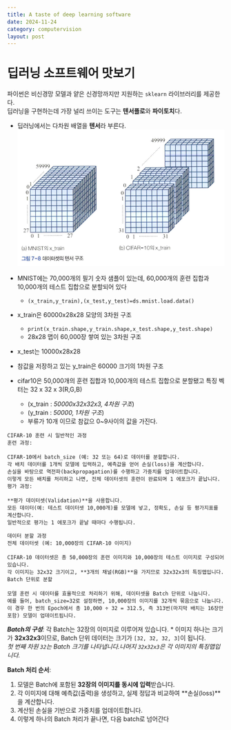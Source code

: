 ```yaml
---
title: A taste of deep learning software
date: 2024-11-24
category: computervision
layout: post
---
```

# 딥러닝 소프트웨어 맛보기
파이썬은 비신경망 모델과 얕은 신경망까지만 지원하는 `sklearn` 라이브러리를 제공한다.  
딥러닝을 구현하는데 가장 널리 쓰이는 도구는 **텐서플로**와 **파이토치**다.  

- 딥러닝에서는 다차원 배열을 **텐서**라 부른다.
![alt text](image-65.png)  

- MNIST에는 70,000개의 필기 숫자 샘플이 있는데, 60,000개의 훈련 집합과 10,000개의 테스트 집합으로 분할되어 있다
    - `(x_train,y_train),(x_test,y_test)=ds.mnist.load.data()`
- x_train은 60000x28x28 모양의 3차원 구조
    - `print(x_train.shape,y_train.shape,x_test.shape,y_test.shape)`
    - 28x28 맵이 60,000장 쌓여 있는 3차원 구조
- x_test는 10000x28x28
- 참값을 저장하고 있는 y_train은 60000 크기의 1차원 구조
- cifar10은 50,000개의 훈련 집합과 10,000개의 테스트 집합으로 분할됐고 특징 벡터는 32 x 32 x 3(R,G,B)
    - (x_train : *50000x32x32x3, 4차원 구조*)
    - (y_train : *50000, 1차원 구조*)
    - 부류가 10개 이므로 참값으 0~9사이의 값을 가진다.  
    

```
CIFAR-10 훈련 시 일반적인 과정
훈련 과정:

CIFAR-10에서 batch_size (예: 32 또는 64)로 데이터를 분할합니다.
각 배치 데이터를 1개씩 모델에 입력하고, 예측값을 얻어 손실(loss)을 계산합니다.
손실을 바탕으로 역전파(backpropagation)를 수행하고 가중치를 업데이트합니다.
이렇게 모든 배치를 처리하고 나면, 전체 데이터셋의 훈련이 완료되며 1 에포크가 끝납니다.
평가 과정:

**평가 데이터셋(Validation)**을 사용합니다.
모든 데이터(예: 테스트 데이터셋 10,000개)를 모델에 넣고, 정확도, 손실 등 평가지표를 계산합니다.
일반적으로 평가는 1 에포크가 끝날 때마다 수행됩니다.
```


```
데이터 분할 과정
전체 데이터셋 (예: 10,000장의 CIFAR-10 이미지)

CIFAR-10 데이터셋은 총 50,000장의 훈련 이미지와 10,000장의 테스트 이미지로 구성되어 있습니다.
각 이미지는 32x32 크기이고, **3개의 채널(RGB)**을 가지므로 32x32x3의 특징맵입니다.
Batch 단위로 분할

모델 훈련 시 데이터를 효율적으로 처리하기 위해, 데이터셋을 Batch 단위로 나눕니다.
예를 들어, batch_size=32로 설정하면, 10,000장의 이미지를 32개씩 묶음으로 나눕니다.
이 경우 한 번의 Epoch에서 총 10,000 ÷ 32 = 312.5, 즉 313번(마지막 배치는 16장만 포함) 모델이 업데이트됩니다.
```
***Batch의 구성**:* 각 Batch는 32장의 이미지로 이루어져 있습니다. * 이미지 하나는 크기가 **32x32x3**이므로, Batch 단위 데이터는 크기가 `[32, 32, 32, 3]`이 됩니다.  
*첫 번째 차원 `32`는 Batch 크기를 나타냅니다.나머지 `32x32x3`은 각 이미지의 특징맵입니다.*  

**Batch 처리 순서**:  
1. 모델은 Batch에 포함된 **32장의 이미지를 동시에 입력**받습니다.  
2. 각 이미지에 대해 예측값(출력)을 생성하고, 실제 정답과 비교하여 \*\*손실(loss)\*\*을 계산합니다.  
3. 계산된 손실을 기반으로 가중치를 업데이트합니다.  
4. 이렇게 하나의 Batch 처리가 끝나면, 다음 batch로 넘어간다

